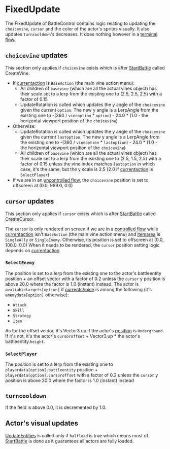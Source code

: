 # FixedUpdate
The FixedUpdate of BattleControl contains logic relating to updating the `choicevine`, `cursor` and the color of the actor's sprites visually. It also updates `turncooldown`'s decreases. It does nothing however in a [terminal flow](../Battle%20flow/Update%20flows/Terminal%20flow.md).

## `choicevine` updates
This section only applies if `choicevine` exists which is after [StartBattle](../StartBattle.md) called CreateVine.

- If [currentaction](../Player%20UI/Pick.md) is `BaseAction` (the main vine action menu):
    - All children of `basevine` (which are all the actual vines object) has their scale set to a lerp from the existing one to (2.5, 2.5, 2.5) with a factor of 0.15
    - UpdateRotation is called which updates the y angle of the `choicevine` given the current `option`. The new y angle is a LerpAngle from the existing one to -(360 / `vineoption` * `option`) - 24.0 * (1.0 - the horizontal viewport position of the `choicevine`)
- Otherwise:
    - UpdateRotation is called which updates the y angle of the `choicevine` given the current `lastoption`. The new y angle is a LerpAngle from the existing one to -(360 / `vineoption` * `lastoption`) - 24.0 * (1.0 - the horizontal viewport position of the `choicevine`)
    - All children of `basevine` (which are all the actual vines object) has their scale set to a lerp from the existing one to (2.5, 1.5, 2.5) with a factor of 0.15 unless the vine index matches `lastoption` in which case, it's the same, but the y scale is 2.5 (2.0 if [currentaction](../Player%20UI/Pick.md) is `SelectPlayer`)
- If we are in an [uncontrolled flow](../Battle%20flow/Update%20flows/Uncontrolled%20flow.md), the `choicevine` position is set to offscreen at (0.0, 999.0, 0.0)

## `cursor` updates
This section only applies if `cursor` exists which is after [StartBattle](../StartBattle.md) called CreateCursor.

The `cursor` is only rendered on screen if we are in a [controlled flow](../Battle%20flow/Update%20flows/Controlled%20flow.md) while [currentaction](../Player%20UI/Pick.md) isn't `BaseAction` (the main vine action menu) and [itemarea](../Player%20UI/AttackArea.md) is `SingleAlly` or `SingleEnemy`. Otherwise, its position is set to offscreen at (0.0, 100.0, 0.0)
When it needs to be rendered, the `cursor` position setting logic depends on [currentaction](../Player%20UI/Pick.md).

### `SelectEnemy`
The position is set to a lerp from the existing one to the actor's battleentity position + an offset vector with a factor of 0.2 unless the `cursor` y position is above 20.0 where the factor is 1.0 (instant) instead. The actor is `avaliabletargets[option]` if [currentchoice](../Player%20UI/Actions.md) is among the following (it's `enemydata[option]` otherwise):

- `Attack`
- `Skill`
- `Strategy`
- `Item`

As for the offset vector, it's Vector3.up if the actor's [position](../Actors%20states/BattlePosition.md) is `Underground`. If it's not, it's the actor's `cursoroffset` + Vector3.up * the actor's battleentity.`height`.

### `SelectPlayer`
The position is set to a lerp from the existing one to `playerdata[option].battleentity` position + `playerdata[option].cursoroffset` with a factor of 0.2 unless the `cursor` y position is above 20.0 where the factor is 1.0 (instant) instead

## `turncooldown`
If the field is above 0.0, it is decremented by 1.0.

## Actor's visual updates
[UpdateEntities](UpdateEntities.md) is called only if `halfload` is true which means most of [StartBattle](../StartBattle.md) is done as it guarantees all actors are fully loaded.
